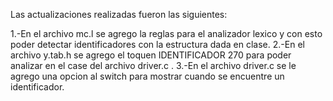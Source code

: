 Las actualizaciones realizadas fueron las siguientes:

1.-En el archivo mc.l se agrego la reglas para el analizador lexico y 
   con esto poder detectar identificadores con la estructura dada en clase.
2.-En el archivo y.tab.h se agrego el toquen IDENTIFICADOR 270 para poder
   analizar en el case del archivo driver.c .
3.-En el archivo driver.c se le agrego una opcion al switch para 
   mostrar cuando se encuentre un identificador.

